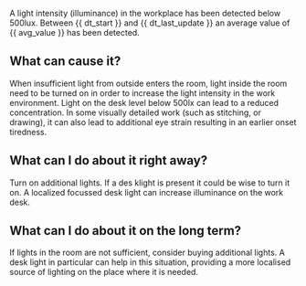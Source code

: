 A light intensity (illuminance) in the workplace has been detected below 500lux. Between {{ dt_start }} and {{ dt_last_update }} an average value of {{ avg_value }} has been detected.

## What can cause it?
When insufficient light from outside enters the room, light inside the room need to be turned on in order to increase the light intensity in the work environment.
Light on the desk level below 500lx can lead to a reduced concentration. In some visually detailed work (such as stitching, or drawing), it can also lead to additional eye strain resulting in an earlier onset tiredness.

## What can I do about it right away?
Turn on additional lights. If a des klight is present it could be wise to turn it on. A localized focussed desk light can increase illuminance on the work desk.

## What can I do about it on the long term?
If lights in the room are not sufficient, consider buying additional lights. A desk light in particular can help in this situation, providing a more localised source of lighting on the place where it is needed.